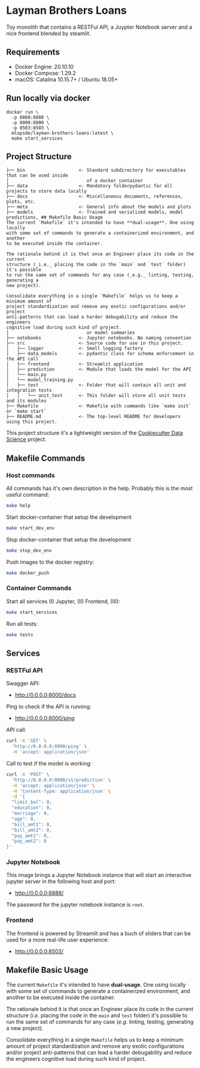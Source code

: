 # Layman Brothers Loans
Toy monolith that contains a RESTFul API, a Juypter Notebook server and a nice frontend blended by 
steamlit.

## Requirements 
- Docker Engine: 20.10.10 
- Docker Compose: 1.29.2
- macOS: Catalina 10.15.7+ / Ubuntu 18.05+ 

## Run locally via docker
```shell
docker run \
  -p 8888:8888 \
  -p 8000:8000 \
  -p 8503:8503 \
  mlopsde/layman-brothers-loans:latest \
  make start_services
```

## Project Structure
```
├── bin                    <- Standard subdirectory for executables that can be used inside 
│                             of a docker container
├── data                   <- Mandatory folderpydantic for all projects to store data locally
├── docs                   <- Miscellaneous documents, references, plots, etc. 
├── meta                   <- General info about the models and plots 
├── models                 <- Trained and serialized models, model predictions, ## Makefile Basic Usage
The current `Makefile` it's intended to have **dual-usage**. One using locally  
with some set of commands to generate a containerized environment, and another
to be executed inside the container. 

The rationale behind it is that once an Engineer place its code in the current
structure (_i.e._ placing the code in the `main` and `test` folder) it's possible
to run the same set of commands for any case (_e.g._ linting, testing, generating a 
new project).

Consolidate everything in a single `Makefile` helps us to keep a minimum amount of 
project standardization and remove any exotic configurations and/or project 
anti-patterns that can lead a harder debugability and reduce the engineers 
cognitive load during such kind of project.
│                             or model summaries
├── notebooks              <- Jupyter notebooks. No naming convention
├── src                    <- Source code for use in this project.
│   ├── logger             <- Small logging factory
│   ├── data_models        <- pydantic class for schema enforcement in the API call
│   ├── frontend           <- Streamlit application
│   ├── prediction         <- Module that loads the model for the API
│   └── main.py
│   └── model_training.py
│   ├── test               <- Folder that will contain all unit and integration tests
│   │   └── unit_test      <- This folder will store all unit tests and its modules
├── Makefile               <- Makefile with commands like `make init` or `make start`
├── README.md              <- The top-level README for developers using this project.
```

This project structure it's a lightweight version of the 
[Cookiecutter Data Science](https://github.com/drivendata/cookiecutter-data-science) 
project. 


## Makefile Commands
### Host commands

All commands has it's own description in the help. Probably this is 
the most useful command:
```sh
make help
```

Start docker-container that setup the development
```sh
make start_dev_env 
```

Stop docker-container that setup the development
```sh
make stop_dev_env 
```

Push images to the docker registry:
```sh
make docker_push
```


### Container Commands
Start all services (I) Jupyter, (II) Frontend, (III): 
```sh
make start_services
```

Run all tests:
```sh
make tests
```
 




## Services
### RESTFul API

Swagger API: 
- http://0.0.0.0:8000/docs

Ping to check if the API is running: 
- http://0.0.0.0:8000/ping

API call: 
  ```sh
  curl -X 'GET' \
    'http://0.0.0.0:8000/ping' \
    -H 'accept: application/json'
  ```

Call to test if the model is working:

```sh
curl -X 'POST' \
  'http://0.0.0.0:8000/v1/prediction' \
  -H 'accept: application/json' \
  -H 'Content-Type: application/json' \
  -d '{
  "limit_bal": 0,
  "education": 0,
  "marriage": 0,
  "age": 0,
  "bill_amt1": 0,
  "bill_amt2": 0,
  "pay_amt1": 0,
  "pay_amt2": 0
}'
```


### Jupyter Notebook
This image brings a Jupyter Notebook instance 
that will start an interactive jupyter server in the following host and port:

- http://0.0.0.0:8888/

The password for the jupyter notebook instance is `root`.


### Frontend
The frontend is powered by Streamlit and has a buch of sliders that can be used for a more real-life user
experience:

- http://0.0.0.0:8503/



## Makefile Basic Usage
The current `Makefile` it's intended to have **dual-usage**. One using locally  
with some set of commands to generate a containerized environment, and another
to be executed inside the container. 

The rationale behind it is that once an Engineer place its code in the current
structure (_i.e._ placing the code in the `main` and `test` folder) it's possible
to run the same set of commands for any case (_e.g._ linting, testing, generating a 
new project).

Consolidate everything in a single `Makefile` helps us to keep a minimum amount of 
project standardization and remove any exotic configurations and/or project 
anti-patterns that can lead a harder debugability and reduce the engineers 
cognitive load during such kind of project.